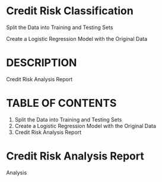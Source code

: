 # Credit Risk Classification

Split the Data into Training and Testing Sets

Create a Logistic Regression Model with the Original Data


# DESCRIPTION

Credit Risk Analysis Report

# TABLE OF CONTENTS
1) Split the Data into Training and Testing Sets
2) Create a Logistic Regression Model with the Original Data
3) Credit Risk Analysis Report




# Credit Risk Analysis Report

Analysis

